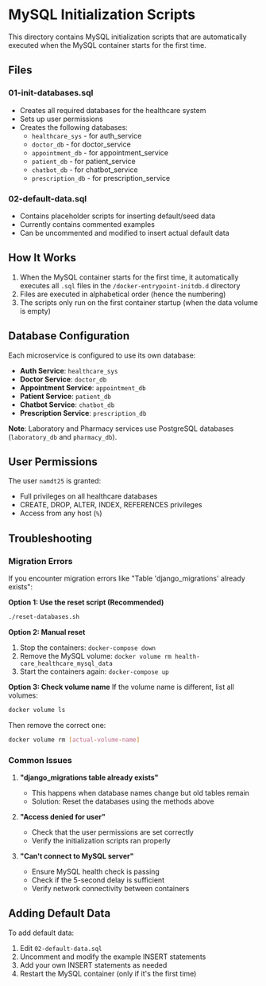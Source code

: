 # MySQL Initialization Scripts

This directory contains MySQL initialization scripts that are automatically executed when the MySQL container starts for the first time.

## Files

### 01-init-databases.sql

- Creates all required databases for the healthcare system
- Sets up user permissions
- Creates the following databases:
  - `healthcare_sys` - for auth_service
  - `doctor_db` - for doctor_service
  - `appointment_db` - for appointment_service
  - `patient_db` - for patient_service
  - `chatbot_db` - for chatbot_service
  - `prescription_db` - for prescription_service

### 02-default-data.sql

- Contains placeholder scripts for inserting default/seed data
- Currently contains commented examples
- Can be uncommented and modified to insert actual default data

## How It Works

1. When the MySQL container starts for the first time, it automatically executes all `.sql` files in the `/docker-entrypoint-initdb.d` directory
2. Files are executed in alphabetical order (hence the numbering)
3. The scripts only run on the first container startup (when the data volume is empty)

## Database Configuration

Each microservice is configured to use its own database:

- **Auth Service**: `healthcare_sys`
- **Doctor Service**: `doctor_db`
- **Appointment Service**: `appointment_db`
- **Patient Service**: `patient_db`
- **Chatbot Service**: `chatbot_db`
- **Prescription Service**: `prescription_db`

**Note**: Laboratory and Pharmacy services use PostgreSQL databases (`laboratory_db` and `pharmacy_db`).

## User Permissions

The user `namdt25` is granted:

- Full privileges on all healthcare databases
- CREATE, DROP, ALTER, INDEX, REFERENCES privileges
- Access from any host (`%`)

## Troubleshooting

### Migration Errors

If you encounter migration errors like "Table 'django_migrations' already exists":

**Option 1: Use the reset script (Recommended)**

```bash
./reset-databases.sh
```

**Option 2: Manual reset**

1. Stop the containers: `docker-compose down`
2. Remove the MySQL volume: `docker volume rm health-care_healthcare_mysql_data`
3. Start the containers again: `docker-compose up`

**Option 3: Check volume name**
If the volume name is different, list all volumes:

```bash
docker volume ls
```

Then remove the correct one:

```bash
docker volume rm [actual-volume-name]
```

### Common Issues

1. **"django_migrations table already exists"**

   - This happens when database names change but old tables remain
   - Solution: Reset the databases using the methods above

2. **"Access denied for user"**

   - Check that the user permissions are set correctly
   - Verify the initialization scripts ran properly

3. **"Can't connect to MySQL server"**
   - Ensure MySQL health check is passing
   - Check if the 5-second delay is sufficient
   - Verify network connectivity between containers

## Adding Default Data

To add default data:

1. Edit `02-default-data.sql`
2. Uncomment and modify the example INSERT statements
3. Add your own INSERT statements as needed
4. Restart the MySQL container (only if it's the first time)
